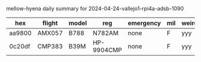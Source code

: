 mellow-hyena daily summary for 2024-04-24-vallejo1-rpi4a-adsb-1090

|hex|flight|model|reg|emergency|mil|weirdo|
|--|--|--|--|--|--|--|
|aa9800|AMX057|B788|N782AM|none|F|yyy|
|0c20df|CMP383|B39M|HP-9904CMP|none|F|yyy|
